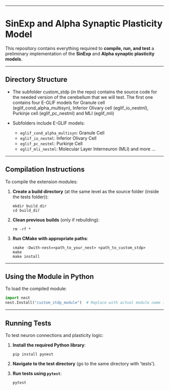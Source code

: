 
---

# SinExp and Alpha Synaptic Plasticity Model

This repository contains everything required to **compile, run, and test** a preliminary implementation of the **SinExp** and **Alpha synaptic plasticity models**.

---

## Directory Structure

* The subfolder custom_stdp (in the repo) contains the source code for the needed version of the cerebellum that we will test. The first one contains four E-GLIF models for Granule cell (eglif_cond_alpha_multisyn), Inferior Olivary cell (eglif_io_nestml), Purkinje cell (eglif_pc_nestml) and MLI (eglif_mli)

* Subfolders include E-GLIF models:

  * `eglif_cond_alpha_multisyn`: Granule Cell
  * `eglif_io_nestml`: Inferior Olivary Cell
  * `eglif_pc_nestml`: Purkinje Cell
  * `eglif_mli_nestml`: Molecular Layer Interneuron (MLI) and more ...

---

## Compilation Instructions

To compile the extension modules:

1. **Create a build directory** (at the same level as the source folder (inside the tests folder)):

   ```
   mkdir build_dir
   cd build_dir
   ```

2. **Clean previous builds** (only if rebuilding):

   ```
   rm -rf *
   ```

3. **Run CMake with appropriate paths**:

   ```
   cmake -Dwith-nest=<path_to_your_nest> <path_to_custom_stdp>
   make
   make install
   ```

---

## Using the Module in Python

To load the compiled module:

```python
import nest
nest.Install("custom_stdp_module")  # Replace with actual module name if different
```

---

## Running Tests

To test neuron connections and plasticity logic:

1. **Install the required Python library**:

   ```
   pip install pynest
   ```

2. **Navigate to the test directory** (go to the same directory with 'tests').

3. **Run tests using `pytest`**:

   ```
   pytest
   ```

